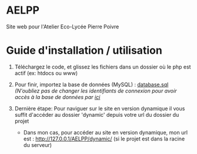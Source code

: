 # AELPP
Site web pour l'Atelier Eco-Lycée Pierre Poivre

# Guide d'installation / utilisation

1) Téléchargez le code, et glissez les fichiers dans un dossier où le php est actif (ex: htdocs ou www)
    
2) Pour finir, importez la base de données (MySQL) : 
[database.sql](https://github.com/quentinhoareau/AELPP/blob/master/private/database.sql)
_(N'oubliez pas de changer les identifiants de connexion pour avoir accès à la base de données par [ici](https://github.com/quentinhoareau/AELPP/blob/master/dynamic/private/admin_login.ini)_

3) Dernière étape: Pour naviguer sur le site en version dynamique il vous suffit d'accéder au dossier 'dynamic' depuis votre url du dossier du projet
    - Dans mon cas, pour accéder au site en version dynamique, mon url est : http://127.0.0.1/AELPP/dynamic/ (si le projet est dans la racine du serveur)

